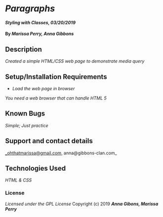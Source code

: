 # _Paragraphs_

#### _Styling with Classes, 03/20/2019_

#### By _**Marissa Perry, Anna Gibbons**_

## Description

_Created a simple HTML/CSS web page to demonstrate media query_

## Setup/Installation Requirements

* _Load the web page in browser_

_You need a web browser that can handle HTML 5_

## Known Bugs

_Simple; Just practice_

## Support and contact details

_ohthatmarissa@gmail.com, anna@gibbons-clan.com_

## Technologies Used

_HTML & CSS_

### License
*Licensed under the GPL License*
Copyright (c) 2019 **_Anna Gibons, Marissa Perry_**

